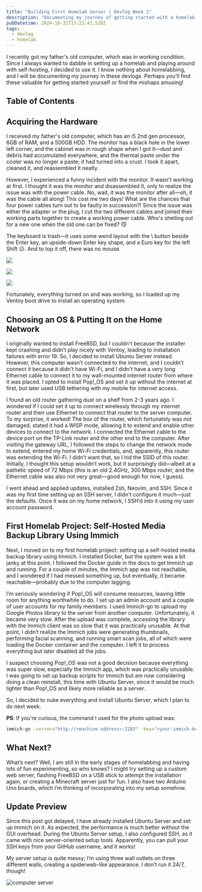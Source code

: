 ```yaml
---
title: "Building First Homelab Server | Devlog Week 1"
description: "Documenting my journey of getting started with a homelab server - missaps, learnings - everything!"
pubDatetime: 2024-10-31T13:21:41.528Z
tags:
  - devlog
  - homelab
---
```


I recently got my father's old computer, which was in working condition. Since I always wanted to dabble in setting up a homelab and playing around with self-hosting, I decided to use it. I know nothing about homelabbing, and I will be documenting my journey in these devlogs. Perhaps you’ll find these valuable for getting started yourself or find the mishaps amusing!

## Table of Contents

## Acquiring the Hardware

I received my father's old computer, which has an i5 2nd gen processor, 6GB of RAM, and a 500GB HDD. The monitor has a black hole in the lower left corner, and the cabinet was in rough shape when I got it—dust and debris had accumulated everywhere, and the thermal paste under the cooler was no longer a paste; it had turned into a crust. I took it apart, cleaned it, and reassembled it neatly.

However, I experienced a funny incident with the monitor. It wasn't working at first. I thought it was the monitor and disassembled it, only to realize the issue was with the power cable. No, wait, it was the monitor after all—oh, it was the cable all along! This cost me two days! What are the chances that four power cables turn out to be faulty in succession?! Since the issue was either the adapter or the plug, I cut the two different cables and joined their working parts together to create a working power cable. Who's shelling out for a new one when the old one can be fixed? 😼

The keyboard is trash—it uses some weird layout with the \ button beside the Enter key, an upside-down Enter key shape, and a Euro key for the left Shift 😕. And to top it off, there was no mouse.

<div className="flex justify-evenly flex-wrap items-center w-full">

![](@assets/images/building-first-homelab-server-devlog-1/01-init-state.webp)

![](@assets/images/building-first-homelab-server-devlog-1/02-dirty-mb-cpu.webp)

![](@assets/images/building-first-homelab-server-devlog-1/03-cleaned.webp)

</div>

Fortunately, everything turned on and was working, so I loaded up my Ventoy boot drive to install an operating system.

## Choosing an OS & Putting It on the Home Network

I originally wanted to install FreeBSD, but I couldn't because the installer kept crashing and didn’t play nicely with Ventoy, leading to installation failures with error 19. So, I decided to install Ubuntu Server instead. However, this computer wasn’t connected to the internet, and I couldn’t connect it because it didn't have Wi-Fi, and I didn't have a very long Ethernet cable to connect it to my wall-mounted internet router from where it was placed. I opted to install Pop!\_OS and set it up without the internet at first, but later used USB tethering with my mobile for internet access.

I found an old router gathering dust on a shelf from 2-3 years ago. I wondered if I could set it up to connect wirelessly through my internet router and then use Ethernet to connect that router to the server computer. To my surprise, it worked! The box of the router, which fortunately was not damaged, stated it had a WISP mode, allowing it to extend and enable other devices to connect to the network. I connected the Ethernet cable to the device port on the TP-Link router and the other end to the computer. After visiting the gateway URL, I followed the steps to change the network mode to extend, entered my home Wi-Fi credentials, and, apparently, this router was extending the Wi-Fi. I didn’t want that, so I hid the SSID of this router. Initially, I thought this setup wouldn’t work, but it surprisingly did—albeit at a pathetic speed of 72 Mbps (this is an old 2.4GHz, 300 Mbps router, and the Ethernet cable was also not very great—good enough for now, I guess).

I went ahead and applied updates, installed Zsh, Neovim, and SSH. Since it was my first time setting up an SSH server, I didn't configure it much—just the defaults. Once it was on my home network, I SSH’d into it using my user account password.

## First Homelab Project: Self-Hosted Media Backup Library Using Immich

Next, I moved on to my first homelab project: setting up a self-hosted media backup library using Immich. I installed Docker, but the system was a bit janky at this point. I followed the Docker guide in the docs to get Immich up and running. For a couple of minutes, the Immich app was not reachable, and I wondered if I had messed something up, but eventually, it became reachable—probably due to the computer lagging.

I’m seriously wondering if Pop!\_OS will consume resources, leaving little room for anything worthwhile to do. I set up an admin account and a couple of user accounts for my family members. I used Immich-go to upload my Google Photos library to the server from another computer. Unfortunately, it became very slow. After the upload was complete, accessing the library with the Immich client was so slow that it was practically unusable. At that point, I didn’t realize the Immich jobs were generating thumbnails, performing facial scanning, and running smart scan jobs, all of which were loading the Docker container and the computer. I left it to process everything but later disabled all the jobs.

I suspect choosing Pop!\_OS was not a good decision because everything was super slow, especially the Immich app, which was practically unusable. I was going to set up backup scripts for Immich but am now considering doing a clean reinstall, this time with Ubuntu Server, since it would be much lighter than Pop!\_OS and likely more reliable as a server.

So, I decided to nuke everything and install Ubuntu Server, which I plan to do next week.

**PS**: If you're curious, the command I used for the photo upload was:

```sh
immich-go -server="http://<machine-address>:2283" -key="<your-immich-key" upload  -google-photos .\takeout-*.zip
```

## What Next?

What’s next? Well, I am still in the early stages of homelabbing and having lots of fun experimenting, so who knows? I might try setting up a custom web server, flashing FreeBSD on a USB stick to attempt the installation again, or creating a Minecraft server just for fun. I also have two Arduino Uno boards, which I’m thinking of incorporating into my setup somehow.

## Update Preview

Since this post got delayed, I have already installed Ubuntu Server and set up Immich on it. As expected, the performance is much better without the GUI overhead. During the Ubuntu Server setup, I also configured SSH, as it came with nice server-oriented setup tools. Apparently, you can pull your SSH keys from your GitHub username, and it works!

My server setup is quite messy; I’m using three wall outlets on three different walls, creating a spiderweb-like appearance. I don’t run it 24/7, though!

![computer server](https://media1.tenor.com/m/dDhEzrPZifYAAAAC/nitrado-last-oasis-servers.gif)
